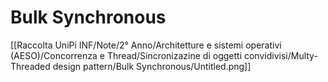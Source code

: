 # Bulk Synchronous

[[Raccolta UniPi INF/Note/2° Anno/Architetture e sistemi operativi (AESO)/Concorrenza e Thread/Sincronizazine di oggetti convidivisi/Multy-Threaded design pattern/Bulk Synchronous/Untitled.png]]
